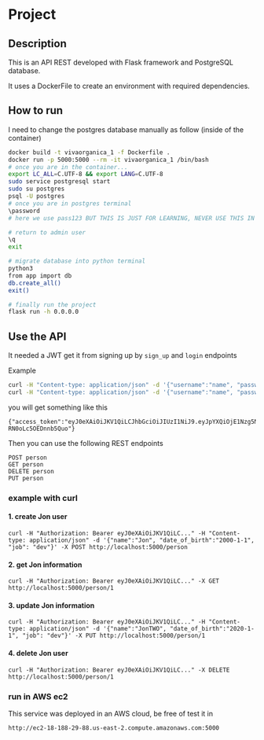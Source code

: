 # Project

## Description

This is an API REST developed with Flask framework and PostgreSQL database.

It uses a DockerFile to create an environment with required dependencies.

## How to run

I need to change the postgres database manually as follow (inside of the container)

```sh
docker build -t vivaorganica_1 -f Dockerfile .
docker run -p 5000:5000 --rm -it vivaorganica_1 /bin/bash
# once you are in the container...
export LC_ALL=C.UTF-8 && export LANG=C.UTF-8
sudo service postgresql start
sudo su postgres
psql -U postgres
# once you are in postgres terminal
\password
# here we use pass123 BUT THIS IS JUST FOR LEARNING, NEVER USE THIS IN A REAL PROJECT

# return to admin user
\q
exit

# migrate database into python terminal
python3
from app import db
db.create_all()
exit()

# finally run the project
flask run -h 0.0.0.0
```

## Use the API

It needed a JWT get it from signing up by `sign_up` and `login` endpoints

Example
```sh
curl -H "Content-type: application/json" -d '{"username":"name", "password":"pass"}' -X POST http://localhost:5000/sign_up
curl -H "Content-type: application/json" -d '{"username":"name", "password":"pass"}' -X POST http://localhost:5000/login
```

you will get something like this

```
{"access_token":"eyJ0eXAiOiJKV1QiLCJhbGciOiJIUzI1NiJ9.eyJpYXQiOjE1Nzg5Nzc5ETIsIm5iZiI6MTU3ODk3Nzk1MiwianRpIjoiOGY2OTY3MDUtZDZmMS00ODBjLThlMWYtOTMzNmY4OWEzN2I4IiwiZXhwIjoxNLc1OTc5ODUyLCJpZGVudGl0eSI6ImpvbiIsImZyZXNoIjpmYWxzZSwidHlwZSI6ImFjY2VzcyJ9.nYUU83KgWiaAUqdy2KW7lm9ai-RN0oLc5OEDnnb5Quo"}

```


Then you can use the following REST endpoints
```
POST person
GET person
DELETE person
PUT person
```

### example with curl

#### 1. create Jon user

`curl -H "Authorization: Bearer eyJ0eXAiOiJKV1QiLC..." -H "Content-type: application/json" -d '{"name":"Jon", "date_of_birth":"2000-1-1", "job": "dev"}' -X POST http://localhost:5000/person`

#### 2. get Jon information

`curl -H "Authorization: Bearer eyJ0eXAiOiJKV1QiLC..." -X GET http://localhost:5000/person/1`

#### 3. update Jon information

`curl -H "Authorization: Bearer eyJ0eXAiOiJKV1QiLC..." -H "Content-type: application/json" -d '{"name":"JonTWO", "date_of_birth":"2020-1-1", "job": "dev"}' -X PUT http://localhost:5000/person/1`

#### 4. delete Jon user

`curl -H "Authorization: Bearer eyJ0eXAiOiJKV1QiLC..." -X DELETE http://localhost:5000/person/1`


### run in AWS ec2

This service was deployed in an AWS cloud, be free of test it in

`http://ec2-18-188-29-88.us-east-2.compute.amazonaws.com:5000`



